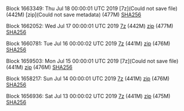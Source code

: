 Block 1663349: Thu Jul 18 00:00:01 UTC 2019 [7z](Could not save file) (442M) [zip](Could not save metadata) (477M) [SHA256](https://transfer.sh/eegBx/sha256.txt)

Block 1662052: Wed Jul 17 00:00:01 UTC 2019 [7z](https://transfer.sh/11faQb/bootstrap.dat.20190717.7z) (442M) [zip](https://transfer.sh/8aaWO/bootstrap.dat.20190717.zip) (477M) [SHA256](https://transfer.sh/KWuXA/sha256.txt)

Block 1660781: Tue Jul 16 00:00:02 UTC 2019 [7z]() (441M) [zip]() (476M) [SHA256]()

Block 1659503: Mon Jul 15 00:00:01 UTC 2019 [7z](Could not save file) (441M) [zip](https://transfer.sh/7Kcoo/bootstrap.dat.20190715.zip) (476M) [SHA256](https://transfer.sh/H5xkj/sha256.txt)

Block 1658217: Sun Jul 14 00:00:01 UTC 2019 [7z](https://transfer.sh/8Enj1/bootstrap.dat.20190714.7z) (441M) [zip](https://transfer.sh/vumJk/bootstrap.dat.20190714.zip) (476M) [SHA256](https://transfer.sh/dqH6y/sha256.txt)

Block 1656936: Sat Jul 13 00:00:02 UTC 2019 [7z]() (441M) [zip]() (475M) [SHA256]()
